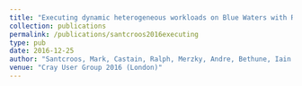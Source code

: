 ```yaml
---
title: "Executing dynamic heterogeneous workloads on Blue Waters with RADICAL-Pilot"
collection: publications
permalink: /publications/santcroos2016executing
type: pub
date: 2016-12-25
author: "Santcroos, Mark, Castain, Ralph, Merzky, Andre, Bethune, Iain and Jha, Shantenu"
venue: "Cray User Group 2016 (London)"
---
```

